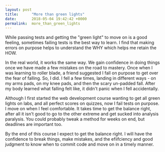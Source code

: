 ```yaml
---
layout: post
title:      "More than green lights"
date:       2018-05-04 19:42:42 +0000
permalink:  more_than_green_lights
---
```



While passing tests and getting the "green light" to move on is a good feeling, sometimes failing tests is the best way to learn.  I find that making errors on purpose helps to understand the WHY which helps me retain the HOW.

In the real world, it works the same way.  We gain confidence in doing things once we have made a few mistakes on the road to mastery.  Once when I was learning to roller blade, a friend suggested I fall on purpose to get over the fear of falling.  So, I did.  I fell a few times, landing in different ways - on my arms pads, on my knee pads, and then the scary un-padded fall.  After my body learned what falling felt like, it didn't panic when I fell accidentally.  

Although I first started the web development course wanting to get all green lights on labs, and all perfect scores on quizzes, now I fail tests on purpose.  I move on when I feel comfortable.  It takes time to get the balance right, after all it isn't good to go to the other extreme and get sucked into analysis paralysis.  You could probably tweak a method for weeks on end, but deadlines are important too.  

By the end of this course I expect to get the balance right.  I will have the confidence to break things, make mistakes, and the efiifciency and good judgment to know when to commit code and move on in a timely manner.
